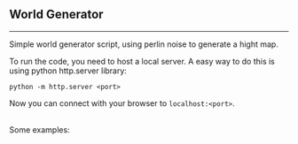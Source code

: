 ## World Generator
---

Simple world generator script, using perlin noise to generate a hight map.

To run the code, you need to host a local server. A easy way to do this is using python http.server library:

    python -m http.server <port>

Now you can connect with your browser to `localhost:<port>`.

<br>
Some examples:
